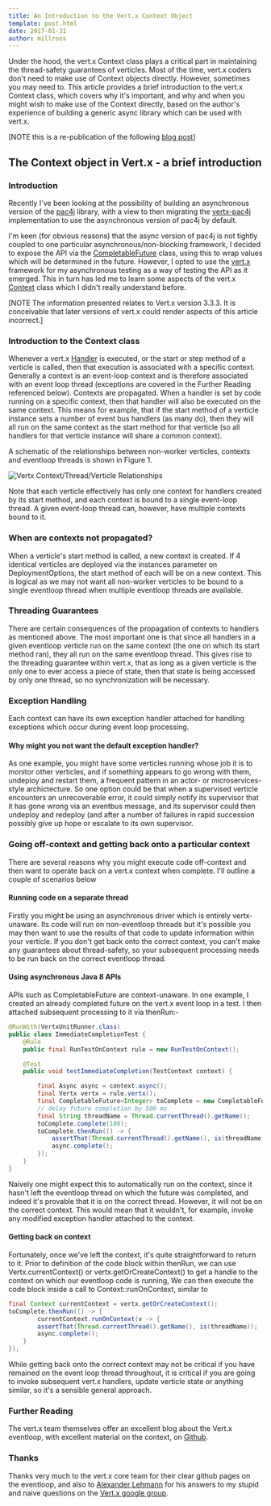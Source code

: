 ```yaml
---
title: An Introduction to the Vert.x Context Object
template: post.html
date: 2017-01-31
author: millross
---
```


Under the hood, the vert.x Context class plays a critical part in maintaining the thread-safety guarantees of verticles. Most of the time, vert.x coders don't need to make use of Context objects directly. However, sometimes you may need to. This article provides a brief introduction to the vert.x Context class, which covers why it's important, and why and when you might wish to make use of the Context directly, based on the author's experience of building a generic async library which can be used with vert.x.

[NOTE this is a re-publication of the following [blog post](http://www.millross-consultants.com/vertx_context_object.html)]

## The Context object in Vert.x - a brief introduction

### Introduction

Recently I've been looking at the possibility of building an asynchronous version of the [pac4j](http://www.pac4j.org) library, with a view to then migrating the [vertx-pac4j](https://github.com/pac4j/vertx-pac4j) implementation to use the asynchronous version of pac4j by default.

I'm keen (for obvious reasons) that the async version of pac4j is not tightly coupled to  one particular asynchronous/non-blocking framework, I decided to expose the API via the [CompletableFuture](http://docs.oracle.com/javase/8/docs/api/java/util/concurrent/CompletableFuture.html) class, using this to wrap values which will be determined in the future. However, I opted to use the [vert.x](http://vertx.io) framework for my asynchronous testing as a way of testing the API as it emerged. This in turn has led me to learn some aspects of the vert.x [Context](http://vertx.io/docs/apidocs/io/vertx/core/Context.html) class which I didn't really understand before.

[NOTE The information presented relates to Vert.x version 3.3.3. It is conceivable that later versions of vert.x could render aspects of this article incorrect.]

### Introduction to the Context class

Whenever a vert.x [Handler](http://vertx.io/docs/apidocs/io/vertx/core/Handler.html) is executed, or the start or step method of a verticle is called, then that execution is associated with a specific context. Generally a context is an event-loop context and is therefore associated with an event loop thread (exceptions are covered in the Further Reading referenced below). Contexts are propagated. When a handler is set by code running on a specific context, then that handler will also be executed on the same context. This means for example, that if the start method of a verticle instance sets a number of event bus handlers (as many do), then they will all run on the same context as the start method for that verticle (so all handlers for that verticle instance will share a common context). 

A schematic of the relationships between non-worker verticles, contexts and eventloop threads is shown in Figure 1. 

![Vertx Context/Thread/Verticle Relationships](/assets/blog/vertx3-intro-to-context-object/VertxContextRelationships.png)

Note that each verticle effectively has only one context for handlers created by its start method, and each context is bound to a single event-loop thread. A given event-loop thread can, however, have multiple contexts bound to it. 

### When are contexts not propagated? 

When a verticle's start method is called, a new context is created. If 4 identical verticles are deployed via the instances parameter on DeploymentOptions, the start method of each will be on a new context. This is logical as we may not want all non-worker verticles to be bound to a single eventloop thread when multiple eventloop threads are available. 

### Threading Guarantees

There are certain consequences of the propagation of contexts to handlers as mentioned above. The most important one is that since all handlers in a given eventloop verticle run on the same context (the one on which its start method ran), they all run on the same eventloop thread. This gives rise to the threading guarantee within vert.x, that as long as a given verticle is the only one to ever access a piece of state, then that state is being accessed by only one thread, so no synchronization will be necessary. 

### Exception Handling
Each context can have its own exception handler attached for handling exceptions which occur during event loop processing.
    
#### Why might you not want the default exception handler?
    
As one example, you might have some verticles running whose job it is to monitor other verticles, and if something appears to go wrong with them, undeploy and restart them, a frequent pattern in an actor- or microservices- style archictecture. So one option could be that when a supervised verticle encounters an unrecoverable error, it could simply notify its supervisor that it has gone wrong via an eventbus message, and its supervisor could then undeploy and redeploy (and after a number of failures in rapid succession possibly give up hope or escalate to its own supervisor.
    
### Going off-context and getting back onto a particular context

There are several reasons why you might execute code off-context and then want to operate back on a vert.x context when complete. I'll outline a couple of scenarios below
    
#### Running code on a separate thread

Firstly you might be using an asynchronous driver which is entirely vertx-unaware. Its code will run on non-eventloop threads but it's possible you may then want to use the results of that code to update information within your verticle. If you don't get back onto the correct context, you can't make any guarantees about thread-safety, so your subsequent processing needs to be run back on the correct eventloop thread.
    
#### Using asynchronous Java 8 APIs

APIs such as CompletableFuture are context-unaware. In one example, I created an already completed future on the vert.x event loop in a test. I then attached subsequent processing to it via thenRun:-
    
```java
@RunWith(VertxUnitRunner.class)
public class ImmediateCompletionTest {
    @Rule
    public final RunTestOnContext rule = new RunTestOnContext();

    @Test
    public void testImmediateCompletion(TestContext context) {

        final Async async = context.async();
        final Vertx vertx = rule.vertx();
        final CompletableFuture<Integer> toComplete = new CompletableFuture<>();
        // delay future completion by 500 ms
        final String threadName = Thread.currentThread().getName();
        toComplete.complete(100);
        toComplete.thenRun(() -> {
            assertThat(Thread.currentThread().getName(), is(threadName));
            async.complete();
        });
    }
}
```
    
  Naively one might expect this to automatically run on the context, since it hasn't left the eventloop thread on which the future was completed, and indeed it's provable that it is on the correct thread. However, it will not be on the correct context. This would mean that it wouldn't, for example, invoke any modified exception handler attached to the context.
    
#### Getting back on context

Fortunately, once we've left the context, it's quite straightforward to return to it. Prior to definition of the code block within thenRun, we can use Vertx.currentContext() or vertx.getOrCreateContext() to get a handle to the context on which our eventloop code is running, We can then execute the code block inside a call to Context::runOnContext, similar to

```java
final Context currentContext = vertx.getOrCreateContext();
toComplete.thenRun(() -> {
        currentContext.runOnContext(v -> {
        assertThat(Thread.currentThread().getName(), is(threadName));
        async.complete();
    }
});
```
While getting back onto the correct context may not be critical if you have remained on the event loop thread throughout, it is critical if you are going to invoke subsequent vert.x handlers, update verticle state or anything similar, so it's a sensible general approach.
    
### Further Reading

The vert.x team themselves offer an excellent blog about the Vert.x eventloop, with excellent material on the context, on [Github](https://github.com/vietj/vertx-materials/blob/master/src/main/asciidoc/Demystifying_the_event_loop.adoc).
    
### Thanks
Thanks very much to the vert.x core team for their clear github pages on the eventloop, and also to [Alexander Lehmann](https://twitter.com/alexlehm?lang=en) for his answers to my stupid and naive questions on the [Vert.x google group](https://groups.google.com/forum/#!forum/vertx).
